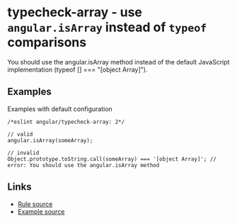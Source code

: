 <!-- WARNING: Generated documentation. Edit docs and examples in the rule and examples file ('rules/typecheck-array.js', 'examples/typecheck-array.js'). -->

# typecheck-array - use `angular.isArray` instead of `typeof` comparisons

You should use the angular.isArray method instead of the default JavaScript implementation (typeof [] === "[object Array]").

## Examples

Examples with default configuration

    /*eslint angular/typecheck-array: 2*/

    // valid
    angular.isArray(someArray);

    // invalid
    Object.prototype.toString.call(someArray) === '[object Array]'; // error: You should use the angular.isArray method

## Links

* [Rule source](../rules/typecheck-array.js)
* [Example source](../examples/typecheck-array.js)

